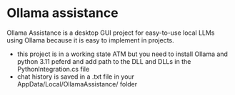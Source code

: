 # Ollama assistance
Ollama Assistance is a desktop GUI project for easy-to-use local LLMs using Ollama because it is easy to implement in projects.

- this project is in a working state ATM but you need to install Ollama and python 3.11 peferd and add path to the DLL and DLLs in the PythonIntegration.cs file
- chat history is saved in a .txt file in your AppData/Local/OllamaAssistance/ folder
